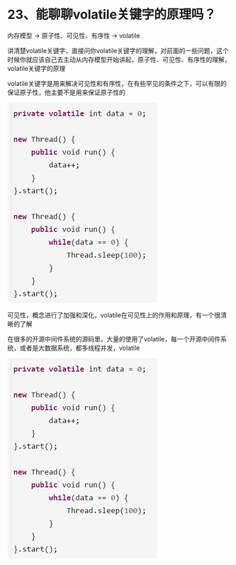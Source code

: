 # 23、能聊聊volatile关键字的原理吗？
内存模型 -> 原子性、可见性、有序性 -> volatile

 

讲清楚volatile关键字，直接问你volatile关键字的理解，对前面的一些问题，这个时候你就应该自己去主动从内存模型开始讲起，原子性、可见性、有序性的理解，volatile关键字的原理

 

volatile关键字是用来解决可见性和有序性，在有些罕见的条件之下，可以有限的保证原子性，他主要不是用来保证原子性的

![volatile使用代码](images/23/01.png)

可见性，概念进行了加强和深化，volatile在可见性上的作用和原理，有一个很清晰的了解

 

在很多的开源中间件系统的源码里，大量的使用了volatile，每一个开源中间件系统，或者是大数据系统，都多线程并发，volatile

![kafka源码使用volatile](images/23/01.png)
